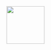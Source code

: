 <div id="header" align="center">
  <img src="https://giphy.com/stickers/coding-programmer-ngoding-jdPMeyv9rn0hZHh8n9" width="100"/>
</div>

